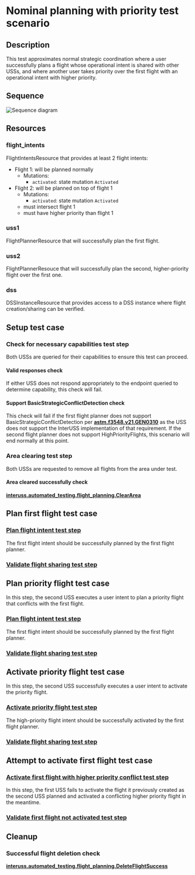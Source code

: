 # Nominal planning with priority test scenario

## Description

This test approximates normal strategic coordination where a user successfully
plans a flight whose operational intent is shared with other USSs, and where
another user takes priority over the first flight with an operational intent
with higher priority.

## Sequence

![Sequence diagram](sequence.png)

## Resources

### flight_intents
FlightIntentsResource that provides at least 2 flight intents:
- Flight 1: will be planned normally
    - Mutations:
        - `activated`: state mutation `Activated`
- Flight 2: will be planned on top of flight 1
    - Mutations:
        - `activated`: state mutation `Activated`
    - must intersect flight 1
    - must have higher priority than flight 1

### uss1

FlightPlannerResource that will successfully plan the first flight.

### uss2

FlightPlannerResouce that will successfully plan the second, higher-priority flight over the first one.

### dss

DSSInstanceResource that provides access to a DSS instance where flight creation/sharing can be verified.

## Setup test case

### Check for necessary capabilities test step

Both USSs are queried for their capabilities to ensure this test can proceed.

#### Valid responses check

If either USS does not respond appropriately to the endpoint queried to determine capability, this check will fail.

#### Support BasicStrategicConflictDetection check

This check will fail if the first flight planner does not support BasicStrategicConflictDetection per **[astm.f3548.v21.GEN0310](../../../../requirements/astm/f3548/v21.md)** as the USS does not support the InterUSS implementation of that requirement.  If the second flight planner does not support HighPriorityFlights, this scenario will end normally at this point.

### Area clearing test step

Both USSs are requested to remove all flights from the area under test.

#### Area cleared successfully check

**[interuss.automated_testing.flight_planning.ClearArea](../../../../requirements/interuss/automated_testing/flight_planning.md)**

## Plan first flight test case

### [Plan flight intent test step](../../../flight_planning/plan_flight_intent.md)

The first flight intent should be successfully planned by the first flight planner.

### [Validate flight sharing test step](../validate_shared_operational_intent.md)

## Plan priority flight test case

In this step, the second USS executes a user intent to plan a priority flight that conflicts with the first flight.

### [Plan flight intent test step](../../../flight_planning/plan_flight_intent.md)

The first flight intent should be successfully planned by the first flight planner.

### [Validate flight sharing test step](../validate_shared_operational_intent.md)

## Activate priority flight test case

In this step, the second USS successfully executes a user intent to activate the priority flight.

### [Activate priority flight test step](../../../flight_planning/activate_flight_intent.md)

The high-priority flight intent should be successfully activated by the first flight planner.

### [Validate flight sharing test step](../validate_shared_operational_intent.md)

## Attempt to activate first flight test case

### [Activate first flight with higher priority conflict test step](../../../flight_planning/activate_priority_conflict_flight_intent.md)

In this step, the first USS fails to activate the flight it previously created as the second USS planned and activated
a conflicting higher priority flight in the meantime.

### [Validate first flight not activated test step](../validate_shared_operational_intent.md)

## Cleanup

### Successful flight deletion check

**[interuss.automated_testing.flight_planning.DeleteFlightSuccess](../../../../requirements/interuss/automated_testing/flight_planning.md)**
